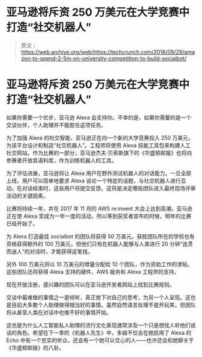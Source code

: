 # 亚马逊将斥资 250 万美元在大学竞赛中打造“社交机器人”

> 原文：<https://web.archive.org/web/https://techcrunch.com/2016/09/29/amazon-to-spend-2-5m-on-university-competition-to-build-socialbot/>

# 亚马逊将斥资 250 万美元在大学竞赛中打造“社交机器人”

如果你需要一个优步，亚马逊 Alexa 会支持你。不幸的是，如果你需要的是一个交谈伙伴，个人助理并不能胜任这项任务。

为了加强 Alexa 的社交智能，亚马逊正在向一个新的大学竞赛投入 250 万美元，为该平台设计和制造“社交机器人”。工程师将使用 Alexa 技能工具包来构建人工社交网站。作为比赛的一部分，亚马逊杰夫·贝索斯旗下的《华盛顿邮报》也将向参赛者开放其语料库，作为训练机器人的工具。

为了评估进展，亚马逊将让 Alexa 用户在野外测试机器人的对话能力。一旦全部上线，用户可以简单地要求 Alexa 谈论一个特定的话题，与社交机器人进行互动。在对话结束时，这些用户将提交反馈，这将是决定哪些团队进入最终现场评审活动的关键因素。

比赛将持续一年，并在 2017 年 11 月的 AWS re:invent 大会上达到高潮。亚马逊正在使 Alexa 奖成为一年一度的活动，所以等到获奖者宣布的时候，明年的比赛已经开始了。

为 Alexa 打造最佳 socialbot 的团队将获得 50 万美元。获胜团队所在的学校也有资格获得额外的 100 万美元，但他们只有在机器人能够与人类进行 20 分钟“连贯而迷人”的对话时，才能获得这笔钱。

另外 100 万美元将以 10 万美元的增量分配给 10 个团队，作为资助工作的津贴。这些团队还将获得 Alexa 支持的硬件、AWS 服务和 Alexa 工程师的支持。

现在开放注册，感兴趣的团队可以在亚马逊开发者网站上找到比赛规则。

交谈中最难做的事情之一是倾听，真正放下对自己的思考，为另一个人呈现。这也是目前大多数个人助理做得相当好的事情。虽然自然语言处理不是开玩笑，但团队将从甚至人类在对话中也做不好的事情开始。

这也是为什么人工智能私人助理的流行文化表现通常涉及一个只是想找人听他们说话的角色。希望在下一季的《机器人先生》中，多姆不仅会在她启用了 Alexa 的 Echo 中有一个忠实的听众，还会有一个她可以交心的人——也许还会和她聊关于《华盛顿邮报》的八卦。